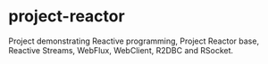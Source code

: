 # project-reactor
Project demonstrating Reactive programming, Project Reactor base, Reactive Streams, WebFlux, WebClient, R2DBC and RSocket.
